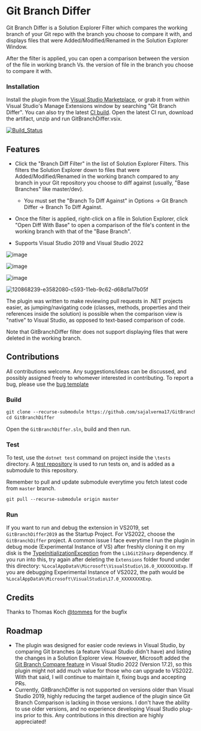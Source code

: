 # Git Branch Differ

Git Branch Differ is a Solution Explorer Filter which compares the working branch of your Git repo with the branch you choose to compare it with, and displays files that were Added/Modified/Renamed in the Solution Explorer Window.

After the filter is applied, you can open a comparison between the version of the file in working branch Vs. the version of file in the branch you choose to compare it with. 

### Installation
Install the plugin from the [Visual Studio Marketplace](https://marketplace.visualstudio.com/items?itemName=SajalVerma.GitBranchDiffer), or grab it from within Visual Studio's Manage Extensions window by searching "Git Branch Differ". 
You can also try the latest [CI build](https://github.com/sajalverma17/GitBranchDiffer/actions/workflows/ci-build.yml).
Open the latest CI run, download the artifact, unzip and run GitBranchDiffer.vsix.

[![Build_Status](https://github.com/sajalverma17/GitBranchDiffer/actions/workflows/ci-build.yml/badge.svg)](https://github.com/sajalverma17/GitBranchDiffer/actions/workflows/ci-build.yml)

## Features

* Click the "Branch Diff Filter" in the list of Solution Explorer Filters. This filters the Solution Explorer down to files that were Added/Modified/Renamed in the working branch compared to any branch in your Git repository you choose to diff against (usually, "Base Branches" like master/dev). 
  * You must set the "Branch To Diff Against" in Options -> Git Branch Differ -> Branch To Diff Against.

* Once the filter is applied, right-click on a file in Solution Explorer, click "Open Diff With Base" to open a comparison of the file's content in the working branch with that of the "Base Branch".

* Supports Visual Studio 2019 and Visual Studio 2022

![image](https://user-images.githubusercontent.com/25904133/118525755-d63bd480-b73f-11eb-884a-ddf86c63a70a.png)

![image](https://user-images.githubusercontent.com/25904133/121787246-4b76ba00-cbc5-11eb-8033-7b06d92079d5.png)

![image](https://user-images.githubusercontent.com/25904133/121787519-c8566380-cbc6-11eb-9dd2-d378a9f61775.png)

![120868239-e3582080-c593-11eb-9c62-d68d1a17b05f](https://user-images.githubusercontent.com/25904133/120868781-118a3000-c595-11eb-85f1-bd93a0116a52.png)

The plugin was written to make reviewing pull requests in .NET projects easier, as jumping/navigating code (classes, methods, properties and their references inside the solution) is possible when the comparison view is "native" to Visual Studio, as opposed to text-based comparison of code.

Note that GitBranchDiffer filter does not support displaying files that were deleted in the working branch.

## Contributions

All contributions welcome.
Any suggestions/ideas can be discussed, and possibly assigned freely to whomever interested in contributing.
To report a bug, please use the [bug template](https://github.com/sajalverma17/GitBranchDiffer/issues/new?assignees=&labels=bug&template=bug-report.md&title=)

### Build 

```txt
git clone --recurse-submodule https://github.com/sajalverma17/GitBranchDiffer.git
cd GitBranchDiffer
```

Open the `GitBranchDiffer.sln`, build and then run.

### Test
To test, use the `dotnet test` command on project inside the `\tests` directory. A [test repository](https://github.com/sajalverma17/GitBranchDiffer-TestAsset) is used to run tests on, and is added as a submodule to this repository.

Remember to pull and update submodule everytime you fetch latest code from `master` branch.  

```txt
git pull --recurse-submodule origin master
```

### Run

If you want to run and debug the extension in VS2019, set `GitBranchDiffer2019` as the Startup Project. For VS2022, choose the `GitBranchDiffer` project.
A common issue I face everytime I run the plugin in debug mode (Experimental Instance of VS) after freshly cloning it on my disk is the [TypeInitializationException](https://stackoverflow.com/questions/59926253/libgit2sharp-dllnotfoundexception-unable-to-load-dll-git2-106a5f2) from the `LibGit2Sharp` dependency. If you run into this, try again after deleting the `Extensions` folder found under this directory: `%LocalAppData%\Microsoft\VisualStudio\16.0_XXXXXXXXExp`. If you are debugging Experimental Instance of VS2022, the path would be `%LocalAppData%\Microsoft\VisualStudio\17.0_XXXXXXXXExp`. 

## Credits

Thanks to Thomas Koch [@tommes](https://github.com/tommes) for the bugfix

## Roadmap
* The plugin was designed for easier code reviews in Visual Studio, by comparing Git branches (a feature Visual Studio didn't have) and listing the changes in a Solution Explorer view. However, Microsoft added the [Git Branch Compare feature](https://devblogs.microsoft.com/visualstudio/visual-studio-17-1-preview-2-is-now-available/#be-more-productive-with-git) in Visual Studio 2022 (Version 17.2), so this plugin might not add much value for those who can upgrade to VS2022. With that said, I will continue to maintain it, fixing bugs and accepting PRs.
* Currently, GitBranchDiffer is not supported on versions older than Visual Studio 2019, highly reducing the target audience of the plugin since Git Branch Comparison is lacking in those versions. I don't have the ability to use older versions, and no experience developing Visual Studio plug-ins prior to this. Any contributions in this direction are highly appreciated!

